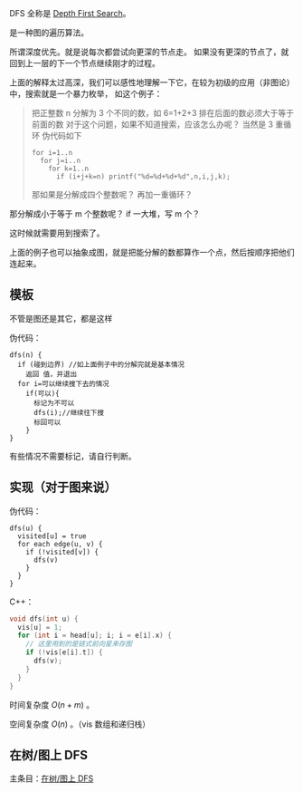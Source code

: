 DFS 全称是 [Depth First Search](https://en.wikipedia.org/wiki/Depth-first_search)。

是一种图的遍历算法。

所谓深度优先。就是说每次都尝试向更深的节点走。
如果没有更深的节点了，就回到上一层的下一个节点继续刚才的过程。

上面的解释太过高深，我们可以感性地理解一下它，在较为初级的应用（非图论）中，搜索就是一个暴力枚举，
如这个例子：

> 把正整数 n 分解为 3 个不同的数，如 6=1+2+3 排在后面的数必须大于等于前面的数
> 对于这个问题，如果不知道搜索，应该怎么办呢？
> 当然是 3 重循环 伪代码如下
>
> ```text
> for i=1..n
>   for j=i..n
>     for k=1..n
>       if (i+j+k=n) printf("%d=%d+%d+%d",n,i,j,k);
> ```
>
> 那如果是分解成四个整数呢？
> 再加一重循环？

那分解成小于等于 m 个整数呢？
if 一大堆，写 m 个？

这时候就需要用到搜索了。

上面的例子也可以抽象成图，就是把能分解的数都算作一个点，然后按顺序把他们连起来。

## 模板

不管是图还是其它，都是这样

伪代码：

```text
dfs(n) {
  if (碰到边界) //如上面例子中的分解完就是基本情况
    返回 值，并退出
  for i=可以继续搜下去的情况
    if(可以){
      标记为不可以
      dfs(i);//继续往下搜
      标回可以
    }
}
```

有些情况不需要标记，请自行判断。

## 实现（对于图来说）

伪代码：

```text
dfs(u) {
  visited[u] = true
  for each edge(u, v) {
    if (!visited[v]) {
      dfs(v)
    }
  }
}
```

C++：

```cpp
void dfs(int u) {
  vis[u] = 1;
  for (int i = head[u]; i; i = e[i].x) {
    // 这里用到的是链式前向星来存图
    if (!vis[e[i].t]) {
      dfs(v);
    }
  }
}
```

时间复杂度 $O(n + m)$ 。

空间复杂度 $O(n)$ 。（vis 数组和递归栈）

## 在树/图上 DFS

主条目：[在树/图上 DFS](/graph/traverse)
